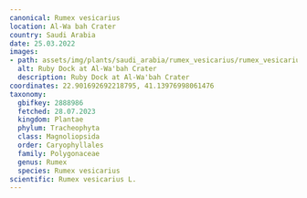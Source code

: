 ```yaml
---
canonical: Rumex vesicarius
location: Al-Wa bah Crater
country: Saudi Arabia
date: 25.03.2022
images:
- path: assets/img/plants/saudi_arabia/rumex_vesicarius/rumex_vesicarius_2.jpg
  alt: Ruby Dock at Al-Wa'bah Crater
  description: Ruby Dock at Al-Wa'bah Crater
coordinates: 22.901692692218795, 41.13976998061476
taxonomy:
  gbifkey: 2888986
  fetched: 28.07.2023
  kingdom: Plantae
  phylum: Tracheophyta
  class: Magnoliopsida
  order: Caryophyllales
  family: Polygonaceae
  genus: Rumex
  species: Rumex vesicarius
scientific: Rumex vesicarius L.
---
```

